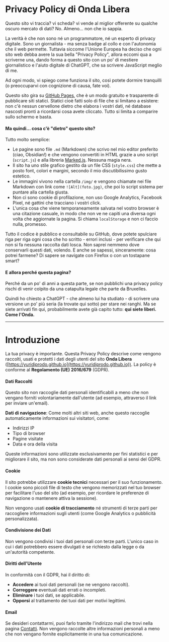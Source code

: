 # **Privacy Policy di Onda Libera**

Questo sito vi traccia? vi scheda? vi vende al miglior offerente su qualche oscuro mercato di dati? No. Almeno... non che io sappia.

La verità è che non sono né un programmatore, né un esperto di privacy digitale. Sono un giornalista - ma senza badge al collo e con l'autonomia che il web permette. Tuttavia siccome l'Unione Europea ha deciso che ogni sito web debba avere la sua bella "Privacy Policy", allora eccomi qua a scriverne una, dando forma a questo sito con un po' di mestiere giornalistico e l'aiuto digitale di ChatGPT, che sa scrivere JavaScript meglio di me.

Ad ogni modo, vi spiego come funziona il sito, così potete dormire tranquilli (o preoccuparvi con cognizione di causa, fate voi).

Questo sito gira su [GitHub Pages](https://pages.github.com/), che è un modo gratuito e trasparente di pubblicare siti statici. Statici cioè fatti solo di file che si limitano a esistere: non c'è nessun cervellone dietro che elabora i vostri dati, né database nascosti pronti a ricordarsi cosa avete cliccato. Tutto si limita a comparire sullo schermo e basta.

#### Ma quindi... cosa c'è "dietro" questo sito?

Tutto molto semplice:

- Le pagine sono file `.md` (Markdown) che scrivo nel mio editor preferito (ciao, Obsidian!) e che vengono convertiti in HTML grazie a uno script (`script.js`) e alla libreria [Marked.js](https://marked.js.org/). Nessuna magia nera.
- Il sito ha uno stile grafico gestito da un file CSS (`style.css`) che mette a posto font, colori e margini, secondo il mio discutibilissimo gusto estetico.
- Le immagini vivono nella cartella `/img/` e vengono chiamate nei file Markdown con link come `![Alt](foto.jpg)`, che poi lo script sistema per puntare alla cartella giusta.
- Non ci sono cookie di profilazione, non uso Google Analytics, Facebook Pixel, né gattini che tracciano i vostri click.
- L'unica cosa che viene temporaneamente salvata nel vostro browser è una citazione casuale, in modo che non ve ne capiti una diversa ogni volta che aggiornate la pagina. Si chiama `localStorage` e non ci faccio nulla, promesso.

Tutto il codice è pubblico e consultabile su GitHub, dove potete spulciare riga per riga ogni cosa che ho scritto - errori inclusi - per verificare che qui non si fa nessuna raccolta dati losca. Non saprei nemmeno dove conservarli questi dati, volendo. E anche se sapessi, sinceramente: cosa potrei farmene? Di sapere se navigate con Firefox o con un tostapane smart?

#### E allora perché questa pagina?

Perché da un po' di anni a questa parte, se non pubblichi una privacy policy rischi di venir colpito da una catapulta legale che parte da Bruxelles.

Quindi ho chiesto a ChatGPT - che almeno lui ha studiato - di scrivere una versione un po' più seria (la trovate qui sotto) per stare nei ranghi. Ma se siete arrivati fin qui, probabilmente avete già capito tutto: **qui siete liberi. Come l'Onda.**

---

# Introduzione

La tua privacy è importante. Questa Privacy Policy descrive come vengono raccolti, usati e protetti i dati degli utenti del sito **Onda Libera** ([https://yuridiprodo.github.io](https://yuridiprodo.github.io)). La policy è conforme al **Regolamento (UE) 2016/679** (GDPR).

#### Dati Raccolti

Questo sito non raccoglie dati personali identificabili a meno che non vengano forniti volontariamente dall'utente (ad esempio, attraverso il link per inviare un'email).

**Dati di navigazione**: Come molti altri siti web, anche questo raccoglie automaticamente informazioni sui visitatori, come:

- Indirizzi IP
- Tipo di browser
- Pagine visitate
- Data e ora della visita

Queste informazioni sono utilizzate esclusivamente per fini statistici e per migliorare il sito, ma non sono considerate dati personali ai sensi del GDPR.

#### Cookie

Il sito potrebbe utilizzare **cookie tecnici** necessari per il suo funzionamento. I cookie sono piccoli file di testo che vengono memorizzati nel tuo browser per facilitare l'uso del sito (ad esempio, per ricordare le preferenze di navigazione o mantenere attiva la sessione).

Non vengono usati **cookie di tracciamento** né strumenti di terze parti per raccogliere informazioni sugli utenti (come Google Analytics o pubblicità personalizzata).

#### Condivisione dei Dati

Non vengono condivisi i tuoi dati personali con terze parti. L'unico caso in cui i dati potrebbero essere divulgati è se richiesto dalla legge o da un'autorità competente.

#### Diritti dell'Utente

In conformità con il GDPR, hai il diritto di:

- **Accedere** ai tuoi dati personali (se ne vengono raccolti).
- **Correggere** eventuali dati errati o incompleti.
- **Eliminare** i tuoi dati, se applicabile.
- **Opporsi** al trattamento dei tuoi dati per motivi legittimi.

#### Email

Se desideri contattarmi, puoi farlo tramite l'indirizzo mail che trovi nella pagina [Contatti](/pages/contatti.html). Non vengono raccolte altre informazioni personali a meno che non vengano fornite esplicitamente in una tua comunicazione.